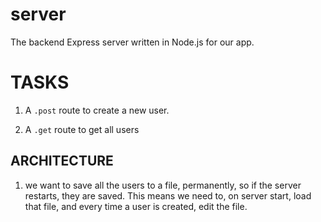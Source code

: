 # server
The backend Express server written in Node.js for our app.

# TASKS
1. A `.post` route to create a new user.

2. A `.get` route to get all users

## ARCHITECTURE
1. we want to save all the users to a file, permanently, so if the server restarts, they are saved. 
This means we need to, on server start, load that file, and every time a user is created, edit the file.


